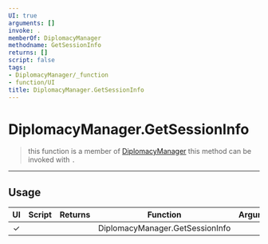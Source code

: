 ```yaml
---
UI: true
arguments: []
invoke: .
memberOf: DiplomacyManager
methodname: GetSessionInfo
returns: []
script: false
tags:
- DiplomacyManager/_function
- function/UI
title: DiplomacyManager.GetSessionInfo
---
```

# DiplomacyManager.GetSessionInfo
> this function is a member of [DiplomacyManager](civ-6/lua/DiplomacyManager.md)
> this method can be invoked with `.`
-----
## Usage
|  UI | Script | Returns | Function | Arguments |
|:---:|:------:|-------:|:--------:|:---------|
|✓| ||DiplomacyManager.GetSessionInfo||

